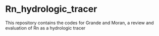 # Rn_hydrologic_tracer
This repository contains the codes for Grande and Moran, a review and evaluation of Rn as a hydrologic tracer
